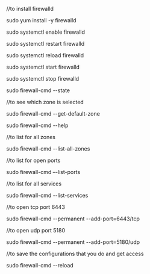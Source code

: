 //to install firewalld

sudo yum install -y firewalld

sudo systemctl enable firewalld

sudo systemctl restart firewalld

sudo systemctl reload firewalld

sudo systemctl start firewalld

sudo systemctl stop firewalld

sudo firewall-cmd --state



//to see which zone is selected

sudo firewall-cmd --get-default-zone

sudo firewall-cmd --help



//to list for all zones

sudo firewall-cmd --list-all-zones



//to list for open ports

sudo firewall-cmd –-list-ports



//to list for all services

sudo firewall-cmd --list-services



//to open tcp port 6443 

sudo firewall-cmd --permanent --add-port=6443/tcp



//to open udp port 5180

sudo firewall-cmd --permanent --add-port=5180/udp



//to save the configurations that you do and get access

sudo firewall-cmd --reload
